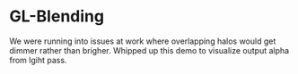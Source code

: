 # GL-Blending

We were running into issues at work where overlapping halos would get dimmer rather than brigher. Whipped up this demo to visualize output alpha from lgiht pass.
